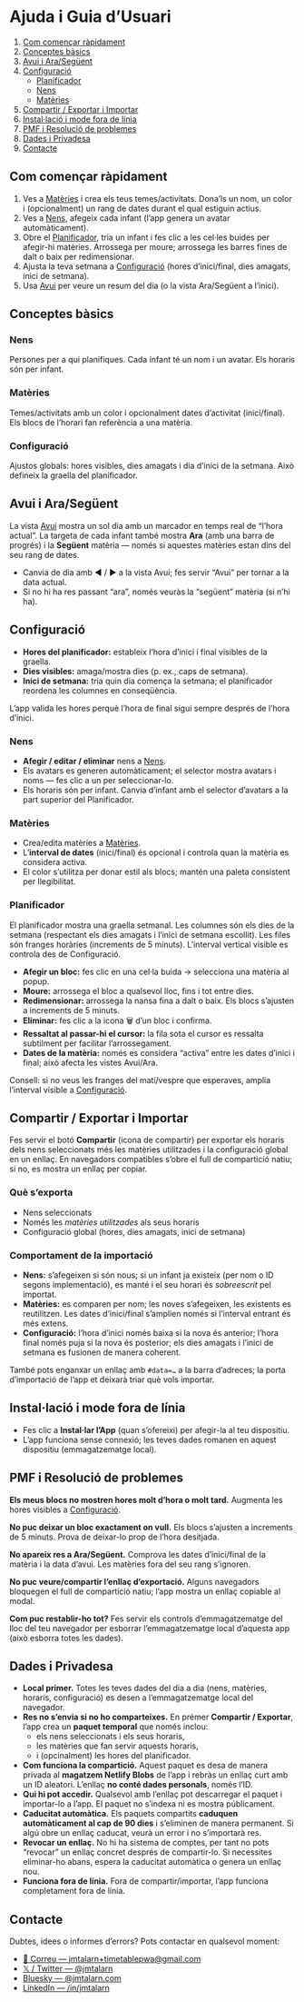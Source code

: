 # Ajuda i Guia d’Usuari

1.  [Com començar ràpidament](#com-començar-ràpidament)
2.  [Conceptes bàsics](#conceptes-bàsics)
3.  [Avui i Ara/Següent](#avui-i-arasegüent)
4.  [Configuració](#configuració)
    -   [Planificador](#planificador)
    -   [Nens](#nens)
    -   [Matèries](#matèries)
5.  [Compartir / Exportar i Importar](#compartir--exportar-i-importar)
6.  [Instal·lació i mode fora de línia](#installació-i-mode-fora-de-línia)
7.  [PMF i Resolució de problemes](#pmf-i-resolució-de-problemes)
8.  [Dades i Privadesa](#dades-i-privadesa)
9.  [Contacte](#contacte)

## Com començar ràpidament

1.  Ves a [Matèries](/matters) i crea els teus temes/activitats. Dona’ls un nom, un color i (opcionalment) un rang de dates durant el qual estiguin actius.
2.  Ves a [Nens](/kids), afegeix cada infant (l’app genera un avatar automàticament).
3.  Obre el [Planificador](/timetable-scheduler), tria un infant i fes clic a les cel·les buides per afegir-hi matèries. Arrossega per moure; arrossega les barres fines de dalt o baix per redimensionar.
4.  Ajusta la teva setmana a [Configuració](/settings) (hores d’inici/final, dies amagats, inici de setmana).
5.  Usa [Avui](/today) per veure un resum del dia (o la vista Ara/Següent a l’inici).

## Conceptes bàsics

### Nens

Persones per a qui planifiques. Cada infant té un nom i un avatar. Els horaris són per infant.

### Matèries

Temes/activitats amb un color i opcionalment dates d’activitat (inici/final). Els blocs de l’horari fan referència a una matèria.

### Configuració

Ajustos globals: hores visibles, dies amagats i dia d’inici de la setmana. Això defineix la graella del planificador.

## Avui i Ara/Següent

La vista [Avui](/today) mostra un sol dia amb un marcador en temps real de “l’hora actual”. La targeta de cada infant també mostra **Ara** (amb una barra de progrés) i la **Següent** matèria — només si aquestes matèries estan dins del seu rang de dates.

-   Canvia de dia amb ◀︎ / ▶︎ a la vista Avui; fes servir “Avui” per tornar a la data actual.
-   Si no hi ha res passant “ara”, només veuràs la “següent” matèria (si n’hi ha).

## Configuració

-   **Hores del planificador:** estableix l’hora d’inici i final visibles de la graella.
-   **Dies visibles:** amaga/mostra dies (p. ex., caps de setmana).
-   **Inici de setmana:** tria quin dia comença la setmana; el planificador reordena les columnes en conseqüència.

L’app valida les hores perquè l’hora de final sigui sempre després de l’hora d’inici.

### Nens

-   **Afegir / editar / eliminar** nens a [Nens](/kids).
-   Els avatars es generen automàticament; el selector mostra avatars i noms — fes clic a un per seleccionar-lo.
-   Els horaris són per infant. Canvia d’infant amb el selector d’avatars a la part superior del Planificador.

### Matèries

-   Crea/edita matèries a [Matèries](/matters).
-   L’**interval de dates** (inici/final) és opcional i controla quan la matèria es considera activa.
-   El color s’utilitza per donar estil als blocs; mantén una paleta consistent per llegibilitat.

### Planificador

El planificador mostra una graella setmanal. Les columnes són els dies de la setmana (respectant els dies amagats i l’inici de setmana escollit). Les files són franges horàries (increments de 5 minuts). L’interval vertical visible es controla des de Configuració.

-   **Afegir un bloc:** fes clic en una cel·la buida → selecciona una matèria al popup.
-   **Moure:** arrossega el bloc a qualsevol lloc, fins i tot entre dies.
-   **Redimensionar:** arrossega la nansa fina a dalt o baix. Els blocs s’ajusten a increments de 5 minuts.
-   **Eliminar:** fes clic a la icona 🗑️ d’un bloc i confirma.
-   **Ressaltat al passar-hi el cursor:** la fila sota el cursor es ressalta subtilment per facilitar l’arrossegament.
-   **Dates de la matèria:** només es considera “activa” entre les dates d’inici i final; això afecta les vistes Avui/Ara.

Consell: si no veus les franges del matí/vespre que esperaves, amplia l’interval visible a [Configuració](/settings).

## Compartir / Exportar i Importar

Fes servir el botó **Compartir** (icona de compartir) per exportar els horaris dels nens seleccionats més les matèries utilitzades i la configuració global en un enllaç. En navegadors compatibles s’obre el full de compartició natiu; si no, es mostra un enllaç per copiar.

### Què s’exporta

-   Nens seleccionats
-   Només les _matèries utilitzades_ als seus horaris
-   Configuració global (hores, dies amagats, inici de setmana)

### Comportament de la importació

-   **Nens:** s’afegeixen si són nous; si un infant ja existeix (per nom o ID segons implementació), es manté i el seu horari és _sobreescrit_ pel importat.
-   **Matèries:** es comparen per nom; les noves s’afegeixen, les existents es reutilitzen. Les dates d’inici/final s’amplien només si l’interval entrant és més extens.
-   **Configuració:** l’hora d’inici només baixa si la nova és anterior; l’hora final només puja si la nova és posterior; els dies amagats i l’inici de setmana es fusionen de manera coherent.

També pots enganxar un enllaç amb `#data=…` a la barra d’adreces; la porta d’importació de l’app et deixarà triar què vols importar.

## Instal·lació i mode fora de línia

-   Fes clic a **Instal·lar l’App** (quan s’ofereixi) per afegir-la al teu dispositiu.
-   L’app funciona sense connexió; les teves dades romanen en aquest dispositiu (emmagatzematge local).

## PMF i Resolució de problemes

**Els meus blocs no mostren hores molt d’hora o molt tard.** Augmenta les hores visibles a [Configuració](/settings).

**No puc deixar un bloc exactament on vull.** Els blocs s’ajusten a increments de 5 minuts. Prova de deixar-lo prop de l’hora desitjada.

**No apareix res a Ara/Següent.** Comprova les dates d’inici/final de la matèria i la data d’avui. Les matèries fora del seu rang s’ignoren.

**No puc veure/compartir l’enllaç d’exportació.** Alguns navegadors bloquegen el full de compartició natiu; l’app mostra un enllaç copiable al modal.

**Com puc restablir-ho tot?** Fes servir els controls d’emmagatzematge del lloc del teu navegador per esborrar l’emmagatzematge local d’aquesta app (això esborra totes les dades).

## Dades i Privadesa

-   **Local primer.** Totes les teves dades del dia a dia (nens, matèries, horaris, configuració) es desen a l’emmagatzematge local del navegador.
-   **Res no s’envia si no ho comparteixes.** En prémer **Compartir / Exportar**, l’app crea un **paquet temporal** que només inclou:
    -   els nens seleccionats i els seus horaris,
    -   les matèries que fan servir aquests horaris,
    -   i (opcinalment) les hores del planificador.
-   **Com funciona la compartició.** Aquest paquet es desa de manera privada al **magatzem Netlify Blobs** de l’app i rebràs un enllaç curt amb un ID aleatori. L’enllaç **no conté dades personals**, només l’ID.
-   **Qui hi pot accedir.** Qualsevol amb l’enllaç pot descarregar el paquet i importar-lo a l’app. El paquet no s’indexa ni es mostra públicament.
-   **Caducitat automàtica.** Els paquets compartits **caduquen automàticament al cap de 90 dies** i s’eliminen de manera permanent. Si algú obre un enllaç caducat, veurà un error i no s’importarà res.
-   **Revocar un enllaç.** No hi ha sistema de comptes, per tant no pots “revocar” un enllaç concret després de compartir-lo. Si necessites eliminar-ho abans, espera la caducitat automàtica o genera un enllaç nou.
-   **Funciona fora de línia.** Fora de compartir/importar, l’app funciona completament fora de línia.

## Contacte

Dubtes, idees o informes d’errors? Pots contactar en qualsevol moment:

-   [📧 Correu — jmtalarn+timetablepwa@gmail.com](mailto:jmtalarn+timetablepwa@gmail.com)
-   [𝕏 / Twitter — @jmtalarn](https://x.com/jmtalarn)
-   [Bluesky — @jmtalarn.com](https://bsky.app/profile/jmtalarn.com)
-   [LinkedIn — /in/jmtalarn](https://www.linkedin.com/in/jmtalarn)

